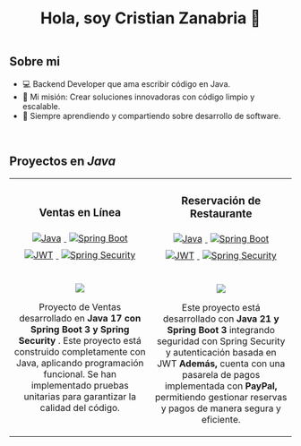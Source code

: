 <div align="center">
<h1 align="center"> Hola, soy Cristian Zanabria 👋  </h1>
</div>
<img src="">

## Sobre mi

- 💻 Backend Developer que ama escribir código en Java.  
- 🎯 Mi misión: Crear soluciones innovadoras con código limpio y escalable. 
- 🌱 Siempre aprendiendo y compartiendo sobre desarrollo de software.
<br>

## Proyectos en *Java*
<table>
<tr>
<td width="50%">
<h3 align="center">Ventas en Línea</h3>
<div align="center">
<div align="center">
  <a href="https://www.oracle.com/java/" target="_blank">
    <img src="https://img.shields.io/badge/Java-17-blue" alt="Java" style="margin: 5px;">
  </a>
  <a href="https://spring.io/projects/spring-boot" target="_blank">
    <img src="https://img.shields.io/badge/SpringBoot-3-green" alt="Spring Boot" style="margin: 5px;">
  </a>
  <a href="https://jwt.io/" target="_blank">
    <img src="https://img.shields.io/badge/JWT-Security-yellow" alt="JWT" style="margin: 5px;">
  </a>
  <a href="https://spring.io/projects/spring-security" target="_blank">
    <img src="https://img.shields.io/badge/Spring%20Security-Enabled-brightgreen" alt="Spring Security" style="margin: 5px;">
  </a>
</div>
<br>
<p>
<a href="https://github.com/CristianZanabria/Sales-BackEnd/tree/7c1dd6a5e2a3129f9d7a5a29c33bf391b2404a12/zdevs-sales" target="_blank">
<img src="https://img.shields.io/badge/CÓDIGO-ff9?style=for-the-badge&logo=github&logoColor=black">
</a>
</p>
<div>
<p>Proyecto de Ventas desarrollado en <strong>Java 17 con Spring Boot 3 y Spring Security</strong>
  . Este proyecto está construido completamente con Java,  aplicando programación funcional. Se han implementado pruebas unitarias para garantizar la calidad del código.</p>
</div>

</div>
                                                                                      
</td>

<td width="50%">
<h3 align="center">Reservación de Restaurante</h3>
<div align="center">
<div align="center">
  <a href="https://www.oracle.com/java/" target="_blank">
    <img src="https://img.shields.io/badge/Java-21-blue" alt="Java" style="margin: 5px;">
  </a>
  <a href="https://spring.io/projects/spring-boot" target="_blank">
    <img src="https://img.shields.io/badge/SpringBoot-3-green" alt="Spring Boot" style="margin: 5px;">
  </a>
  <a href="https://jwt.io/" target="_blank">
    <img src="https://img.shields.io/badge/JWT-Security-yellow" alt="JWT" style="margin: 5px;">
  </a>
  <a href="https://spring.io/projects/spring-security" target="_blank">
    <img src="https://img.shields.io/badge/Spring%20Security-Enabled-brightgreen" alt="Spring Security" style="margin: 5px;">
  </a>
</div>
<br>
<p>
<a href="https://github.com/CristianZanabria/restaurant_reservation_api.git" target="_blank">
<img src="https://img.shields.io/badge/C%C3%93DIGO-cfaae0?style=for-the-badge&logo=github&logoColor=black">
</a>
</p>
<p>Este proyecto está desarrollado con<strong> Java 21 y Spring Boot 3 </strong> 
integrando seguridad con Spring Security y autenticación basada en JWT 
  <strong>Además, </strong>cuenta con una pasarela de pagos implementada con <strong> PayPal,
   </strong> permitiendo gestionar reservas y pagos de manera segura y eficiente.</p>
</div>
                                                                                      
</td>  
</table>                                                                                 
</div>
<br>


